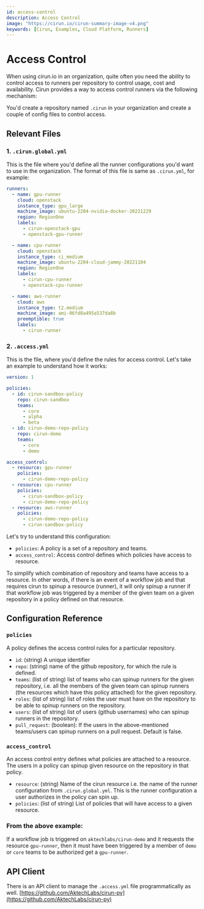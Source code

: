 ```yaml
---
id: access-control
description: Access Control
image: "https://cirun.io/cirun-summary-image-v4.png"
keywords: [Cirun, Examples, Cloud Platform, Runners]
---
```


# Access Control

When using cirun.io in an organization, quite often you need the ability to control
access to runners per repository to control usage, cost and availability. Cirun provides
a way to access control runners via the following mechanism:

You'd create a repository named `.cirun` in your organization and create a couple of config files
to control access.

## Relevant Files

### 1. `.cirun.global.yml`

This is the file where you'd define all the runner configurations you'd
want to use in the organization. The format of this file is same as `.cirun.yml`, for example:


```yaml
runners:
  - name: gpu-runner
    cloud: openstack
    instance_type: gpu_large
    machine_image: ubuntu-2204-nvidia-docker-20221229
    region: RegionOne
    labels:
      - cirun-openstack-gpu
      - openstack-gpu-runner

  - name: cpu-runner
    cloud: openstack
    instance_type: ci_medium
    machine_image: ubuntu-2204-cloud-jammy-20221104
    region: RegionOne
    labels:
      - cirun-cpu-runner
      - openstack-cpu-runner

  - name: aws-runner
    cloud: aws
    instance_type: t2.medium
    machine_image: ami-06fd8a495a537da8b
    preemptible: true
    labels:
      - cirun-runner
```

### 2. `.access.yml`

This is the file, where you'd define the rules for access control. Let's take an example to understand how it works:

```yaml
version: 1

policies:
  - id: cirun-sandbox-policy
    repo: cirun-sandbox
    teams:
      - core
      - alpha
      - beta
  - id: cirun-demo-repo-policy
    repo: cirun-demo
    teams:
      - core
      - demo

access_control:
  - resource: gpu-runner
    policies:
      - cirun-demo-repo-policy
  - resource: cpu-runner
    policies:
      - cirun-sandbox-policy
      - cirun-demo-repo-policy
  - resource: aws-runner
    policies:
      - cirun-demo-repo-policy
      - cirun-sandbox-policy
```

Let's try to understand this configuration:

- `policies`: A policy is a set of a repository and teams.
- `access_control`: Access control defines which policies have access to resource.

To simplify which combination of repository and teams have access to a resource. In other words,
if there is an event of a workflow job and that requires cirun to spinup a resource (runner),
it will only spinup a runner if that workflow job was triggered by a member of the given team
on a given repository in a policy defined on that resource.

## Configuration Reference

### `policies`

A policy defines the access control rules for a particular repository.

- `id`: (string) A unique identifier
- `repo`: (string) name of the github repository, for which the rule is defined.
- `teams`: (list of string) list of teams who can spinup runners for the given repository, i.e. all the members of the given team can spinup runners (the resources which have this policy attached) for the given repository.
- `roles`: (list of string) list of roles the user must have on the repository to be able to spinup runners on the repository.
- `users`: (list of string) list of users (github usernames) who can spinup runners in the repository.
- `pull_request`: (boolean): If the users in the above-mentioned teams/users can spinup runners on a pull request. Default is false.

### `access_control`

An access control entry defines what policies are attached to a resource. The users in a policy can spinup given
resource on the repository in that policy.

- `resource`: (string) Name of the cirun resource i.e. the name of the runner configuration from `.cirun.global.yml`.
This is the runner configuration a user authorizes in the policy can spin up.
- `policies`: (list of string) List of policies that will have access to a given resource.

### From the above example:
If a workflow job is triggered on `aktechlabs/cirun-demo` and it requests the resource `gpu-runner`,
then it must have been triggered by a member of `demo` or `core` teams to be authorized get a `gpu-runner`.

## API Client

There is an API client to manage the `.access.yml` file programmatically as well.
[https://github.com/AktechLabs/cirun-py](https://github.com/AktechLabs/cirun-py)
